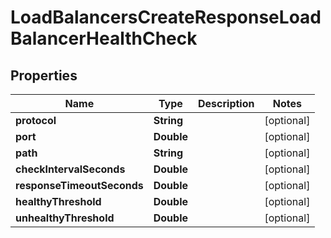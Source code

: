 

# LoadBalancersCreateResponseLoadBalancerHealthCheck


## Properties

| Name | Type | Description | Notes |
|------------ | ------------- | ------------- | -------------|
|**protocol** | **String** |  |  [optional] |
|**port** | **Double** |  |  [optional] |
|**path** | **String** |  |  [optional] |
|**checkIntervalSeconds** | **Double** |  |  [optional] |
|**responseTimeoutSeconds** | **Double** |  |  [optional] |
|**healthyThreshold** | **Double** |  |  [optional] |
|**unhealthyThreshold** | **Double** |  |  [optional] |



